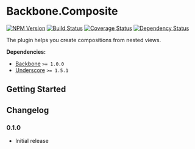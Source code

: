 [npm-badge]: https://badge.fury.io/js/backbone.composite.png
[npm-link]: https://badge.fury.io/js/backbone.composite

[travis-badge]: https://secure.travis-ci.org/DreamTheater/Backbone.Composite.png
[travis-link]: https://travis-ci.org/DreamTheater/Backbone.Composite

[coveralls-badge]: https://coveralls.io/repos/DreamTheater/Backbone.Composite/badge.png
[coveralls-link]: https://coveralls.io/r/DreamTheater/Backbone.Composite

[gemnasium-badge]: https://gemnasium.com/DreamTheater/Backbone.Composite.png
[gemnasium-link]: https://gemnasium.com/DreamTheater/Backbone.Composite#tab-dev_dependencies

# Backbone.Composite

[![NPM Version][npm-badge]][npm-link]
[![Build Status][travis-badge]][travis-link]
[![Coverage Status][coveralls-badge]][coveralls-link]
[![Dependency Status][gemnasium-badge]][gemnasium-link]

The plugin helps you create compositions from nested views.

**Dependencies:**

  - [Backbone](https://github.com/documentcloud/backbone) `>= 1.0.0`
  - [Underscore](https://github.com/documentcloud/underscore) `>= 1.5.1`

## Getting Started

## Changelog
### 0.1.0
  - Initial release
